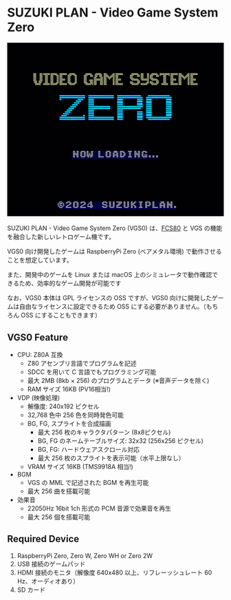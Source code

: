 # SUZUKI PLAN - Video Game System Zero

![image](vgs0.png)

SUZUKI PLAN - Video Game System Zero (VGS0) は、[FCS80](https://github.com/suzukiplan/fcs80/) と VGS の機能を融合した新しいレトロゲーム機です。

VGS0 向け開発したゲームは RaspberryPi Zero (ベアメタル環境) で動作させることを想定しています。

また、開発中のゲームを Linux または macOS 上のシミュレータで動作確認できるため、効率的なゲーム開発が可能です

なお、VGS0 本体は GPL ライセンスの OSS ですが、VGS0 向けに開発したゲームは自由なライセンスに設定できるため OSS にする必要がありません。（もちろん OSS にすることもできます）

## VGS0 Feature

- CPU: Z80A 互換
  - Z80 アセンブリ言語でプログラムを記述
  - SDCC を用いて C 言語でもプログラミング可能
  - 最大 2MB (8kb × 256) のプログラムとデータ (※音声データを除く)
  - RAM サイズ 16KB (PV16相当!)
- VDP (映像処理)
  - 解像度: 240x192 ピクセル
  - 32,768 色中 256 色を同時発色可能
  - BG, FG, スプライトを合成描画
    - 最大 256 枚のキャラクタパターン (8x8ピクセル)
    - BG, FG のネームテーブルサイズ: 32x32 (256x256 ピクセル)
    - BG, FG: ハードウェアスクロール対応
    - 最大 256 枚のスプライトを表示可能（水平上限なし）
  - VRAM サイズ 16KB (TMS9918A 相当!)
- BGM
  - VGS の MML で記述された BGM を再生可能
  - 最大 256 曲を搭載可能
- 効果音
  - 22050Hz 16bit 1ch 形式の PCM 音源で効果音を再生
  - 最大 256 個を搭載可能

## Required Device

1. RaspberryPi Zero, Zero W, Zero WH or Zero 2W
2. USB 接続のゲームパッド
3. HDMI 接続のモニタ（解像度 640x480 以上、リフレーッシュレート 60 Hz、オーディオあり）
4. SD カード
